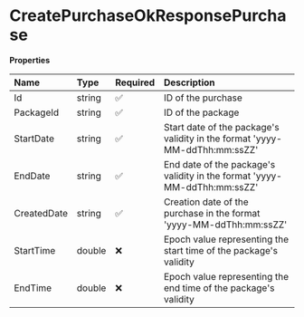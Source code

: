 # CreatePurchaseOkResponsePurchase

**Properties**

| Name        | Type   | Required | Description                                                                |
| :---------- | :----- | :------- | :------------------------------------------------------------------------- |
| Id          | string | ✅       | ID of the purchase                                                         |
| PackageId   | string | ✅       | ID of the package                                                          |
| StartDate   | string | ✅       | Start date of the package's validity in the format 'yyyy-MM-ddThh:mm:ssZZ' |
| EndDate     | string | ✅       | End date of the package's validity in the format 'yyyy-MM-ddThh:mm:ssZZ'   |
| CreatedDate | string | ✅       | Creation date of the purchase in the format 'yyyy-MM-ddThh:mm:ssZZ'        |
| StartTime   | double | ❌       | Epoch value representing the start time of the package's validity          |
| EndTime     | double | ❌       | Epoch value representing the end time of the package's validity            |
